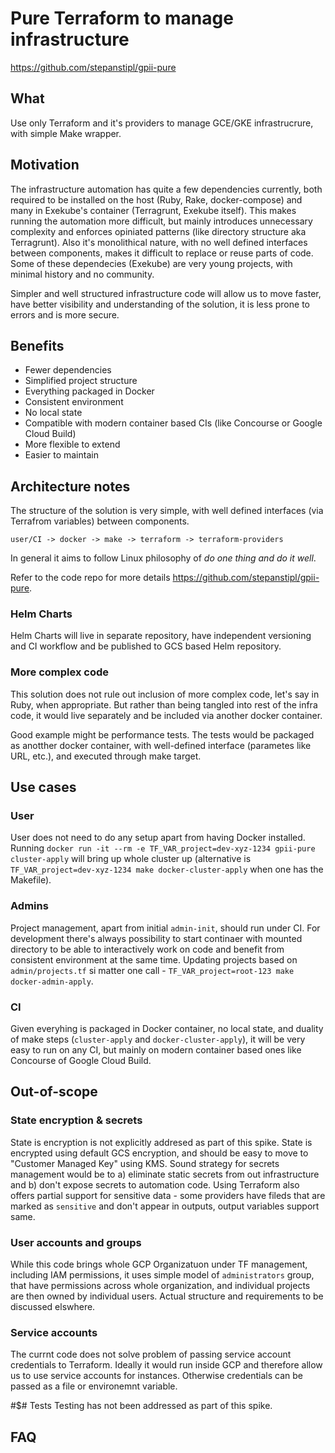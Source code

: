 # Pure Terraform to manage infrastructure

https://github.com/stepanstipl/gpii-pure

## What
Use only Terraform and it's providers to manage GCE/GKE infrastrucrure, with
simple Make wrapper.

## Motivation

The infrastructure automation has quite a few dependencies currently, both
required to be installed on the host (Ruby, Rake, docker-compose) and many in
Exekube's container (Terragrunt, Exekube itself). This makes running the
automation more difficult, but mainly introduces unnecessary complexity
and enforces opiniated patterns (like directory structure aka Terragrunt).
Also it's monolithical nature, with no well defined interfaces between
components, makes it difficult to replace or reuse parts of code. Some of these
dependecies (Exekube) are very young projects, with minimal history and no
community.

Simpler and well structured infrastructure code will allow us to move faster,
have better visibility and understanding of the solution, it is less prone
to errors and is more secure.

## Benefits
- Fewer dependencies
- Simplified project structure
- Everything packaged in Docker
- Consistent environment
- No local state
- Compatible with modern container based CIs (like Concourse or Google Cloud
  Build)
- More flexible to extend
- Easier to maintain

## Architecture notes

The structure of the solution is very simple, with well defined
interfaces (via Terrafrom variables) between components.

```
user/CI -> docker -> make -> terraform -> terraform-providers
```

In general it aims to follow Linux philosophy of *do one thing and do it well*.

Refer to the code repo for more details https://github.com/stepanstipl/gpii-pure.

### Helm Charts

Helm Charts will live in separate repository, have independent versioning and CI
workflow and be published to GCS based Helm repository.

### More complex code
This solution does not rule out inclusion of more complex code, let's say in
Ruby, when appropriate. But rather than being tangled into rest of the infra code,
it would live separately and be included via another docker container.

Good example might be performance tests. The tests would be packaged as anotther
docker container, with well-defined interface (parametes like URL, etc.), and
executed through make target.

## Use cases

### User
User does not need to do any setup apart from having Docker installed. Running
`docker run -it --rm -e TF_VAR_project=dev-xyz-1234 gpii-pure cluster-apply`
will bring up whole cluster up (alternative is 
`TF_VAR_project=dev-xyz-1234 make docker-cluster-apply` when one has the Makefile).

### Admins
Project management, apart from initial `admin-init`, should run under CI. For
development there's always possibility to start continaer with mounted directory
to be able to interactively work on code and benefit from consistent environment
at the same time.
Updating projects based on `admin/projects.tf` si matter one call -
`TF_VAR_project=root-123 make docker-admin-apply`.

### CI
Given everyhing is packaged in Docker container, no local state, and duality
of make steps (`cluster-apply` and `docker-cluster-apply`), it will be
very easy to run on any CI, but mainly on modern container based ones like
Concourse of Google Cloud Build.

## Out-of-scope

### State encryption & secrets
State is encryption is not explicitly addresed as part of this spike. State is 
encrypted using default GCS encryption, and should be easy to move to "Customer
Managed Key" using KMS.
Sound  strategy for secrets management would be to a) eliminate static secrets
from out infrastructure and b) don't expose secrets to automation code. Using
Terraform also offers partial support for sensitive data - some providers have
fileds that are marked as `sensitive` and don't appear in outputs, output
variables support same.

### User accounts and groups
While this code brings whole GCP Organizatuon under TF management, including IAM
permissions, it uses simple model of `administrators` group, that have
permissions across whole organization, and individual projects are then owned by
individual users. Actual structure and requirements to be discussed elswhere.

### Service accounts
The currnt code does not solve problem of passing service account credentials to
Terraform. Ideally it would run inside GCP and therefore allow us to use
service accounts for instances. Otherwise credentials can be passed as a file or
environemnt variable.

#$# Tests
Testing has not been addressed as part of this spike.

## FAQ
